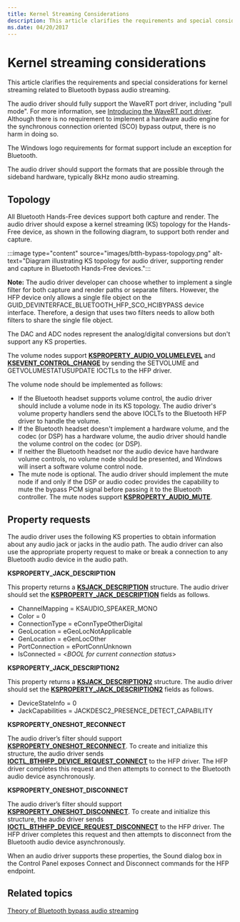 ```yaml
---
title: Kernel Streaming Considerations
description: This article clarifies the requirements and special considerations related to Bluetooth bypass audio streaming.
ms.date: 04/20/2017
---
```


# Kernel streaming considerations

This article clarifies the requirements and special considerations for kernel streaming related to Bluetooth bypass audio streaming.

The audio driver should fully support the WaveRT port driver, including "pull mode". For more information, see [Introducing the WaveRT port driver](introducing-the-wavert-port-driver.md). Although there is no requirement to implement a hardware audio engine for the synchronous connection oriented (SCO) bypass output, there is no harm in doing so.

The Windows logo requirements for format support include an exception for Bluetooth.

The audio driver should support the formats that are possible through the sideband hardware, typically 8kHz mono audio streaming.

## Topology

All Bluetooth Hands-Free devices support both capture and render. The audio driver should expose a kernel streaming (KS) topology for the Hands-Free device, as shown in the following diagram, to support both render and capture.

:::image type="content" source="images/btth-bypass-topology.png" alt-text="Diagram illustrating KS topology for audio driver, supporting render and capture in Bluetooth Hands-Free devices.":::

**Note:** The audio driver developer can choose whether to implement a single filter for both capture and render paths or separate filters. However, the HFP device only allows a single file object on the GUID_DEVINTERFACE_BLUETOOTH_HFP_SCO_HCIBYPASS device interface. Therefore, a design that uses two filters needs to allow both filters to share the single file object.

The DAC and ADC nodes represent the analog/digital conversions but don't support any KS properties.

The volume nodes support [**KSPROPERTY_AUDIO_VOLUMELEVEL**](./ksproperty-audio-volumelevel.md) and [**KSEVENT_CONTROL_CHANGE**](./ksevent-control-change.md) by sending the SETVOLUME and GETVOLUMESTATUSUPDATE IOCTLs to the HFP driver.

The volume node should be implemented as follows:

- If the Bluetooth headset supports volume control, the audio driver should include a volume node in its KS topology. The audio driver's volume property handlers send the above IOCLTs to the Bluetooth HFP driver to handle the volume.
- If the Bluetooth headset doesn't implement a hardware volume, and the codec (or DSP) has a hardware volume, the audio driver should handle the volume control on the codec (or DSP).
- If neither the Bluetooth headset nor the audio device have hardware volume controls, no volume node should be presented, and Windows will insert a software volume control node.
- The mute node is optional. The audio driver should implement the mute node if and only if the DSP or audio codec provides the capability to mute the bypass PCM signal before passing it to the Bluetooth controller. The mute nodes support [**KSPROPERTY_AUDIO_MUTE**](./ksproperty-audio-mute.md).

## Property requests

The audio driver uses the following KS properties to obtain information about any audio jack or jacks in the audio path. The audio driver can also use the appropriate property request to make or break a connection to any Bluetooth audio device in the audio path.

**KSPROPERTY_JACK_DESCRIPTION**

This property returns a [**KSJACK_DESCRIPTION**](./ksjack-description.md) structure. The audio driver should set the [**KSPROPERTY_JACK_DESCRIPTION**](./ksproperty-jack-description.md) fields as follows.

- ChannelMapping = KSAUDIO_SPEAKER_MONO
- Color = 0
- ConnectionType = eConnTypeOtherDigital
- GeoLocation = eGeoLocNotApplicable
- GenLocation = eGenLocOther
- PortConnection = ePortConnUnknown
- IsConnected = <*BOOL for current connection status*&gt;

**KSPROPERTY_JACK_DESCRIPTION2**

This property returns a [**KSJACK_DESCRIPTION2**](./ksjack-description2.md) structure. The audio driver should set the [**KSPROPERTY_JACK_DESCRIPTION2**](./ksproperty-jack-description2.md) fields as follows.

- DeviceStateInfo = 0
- JackCapabilities = JACKDESC2_PRESENCE_DETECT_CAPABILITY

**KSPROPERTY_ONESHOT_RECONNECT**

The audio driver’s filter should support [**KSPROPERTY_ONESHOT_RECONNECT**](./ksproperty-oneshot-reconnect.md). To create and initialize this structure, the audio driver sends [**IOCTL_BTHHFP_DEVICE_REQUEST_CONNECT**](/windows-hardware/drivers/ddi/bthhfpddi/ni-bthhfpddi-ioctl_bthhfp_device_request_connect) to the HFP driver. The HFP driver completes this request and then attempts to connect to the Bluetooth audio device asynchronously.

**KSPROPERTY_ONESHOT_DISCONNECT**

The audio driver’s filter should support [**KSPROPERTY_ONESHOT_DISCONNECT**](./ksproperty-oneshot-disconnect.md). To create and initialize this structure, the audio driver sends [**IOCTL_BTHHFP_DEVICE_REQUEST_DISCONNECT**](/windows-hardware/drivers/ddi/bthhfpddi/ni-bthhfpddi-ioctl_bthhfp_device_request_disconnect) to the HFP driver. The HFP driver completes this request and then attempts to disconnect from the Bluetooth audio device asynchronously.

When an audio driver supports these properties, the Sound dialog box in the Control Panel exposes Connect and Disconnect commands for the HFP endpoint.

## Related topics

[Theory of Bluetooth bypass audio streaming](theory-of-operation.md)

